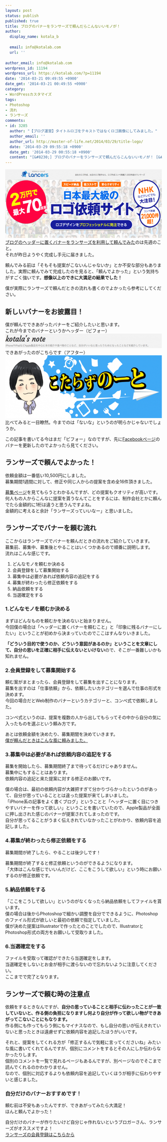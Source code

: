 ```yaml
---
layout: post
status: publish
published: true
title: ブログのバナーをランサーズで頼んだらこんないいモノが！
author:
  display_name: kotala_b

  email: info@kotalab.com
  url: ''

author_email: info@kotalab.com
wordpress_id: 11194
wordpress_url: https://kotalab.com/?p=11194
date: '2014-03-21 09:49:55 +0900'
date_gmt: '2014-03-21 00:49:55 +0900'
category:
- WordPressカスタマイズ
tags:
- Photoshop
- 流れ
- ランサーズ
comments:
- id: 3285
  author: "【ブログ運営】タイトルロゴをテキストではなくロゴ画像にしてみました。"
  author_email: ''
  author_url: http://master-of-life.net/2014/03/29/title-logo/
  date: '2014-03-29 09:55:18 +0900'
  date_gmt: '2014-03-29 00:55:18 +0900'
  content: "[&#8230;] ブログのバナーをランサーズで頼んだらこんないいモノが！ [&#8230;]"
---
```

<p><img src="/wp-content/uploads/lancers_140312-546x221.png" alt="lancers_140312" width="546" height="221" class="alignnone size-large wp-image-11113" /><br />
<a href="/rancers-banner" target="_blank">ブログのヘッダーに置くバナーをランサーズを利用して頼んでみた</a>のは先週のこと。<br />
それが昨日ようやく完成し手元に届きました。</p>
<p>頼んでみる前は「そもそも提案がこないんじゃないか」とか不安な部分もありました。実際に頼んでみて完成したのを見ると、「頼んでよかった」という気持ちがすごく強いです。<strong>想像以上のできに大満足の結果でした！</strong></p>
<p>僕が実際にランサーズで頼んだときの流れも書くのでよかったら参考にしてください。<br />
</p>
<!--more-->
<h2>新しいバナーをお披露目！</h2>
<p>僕が頼んでできあがったバナーをご紹介したいと思います。<br />
これが今までのバナーというかヘッダー（ビフォー）<br />
<img src="/wp-content/uploads/header-banner-renewal_140321-546x47.png" alt="header-banner-renewal_140321" width="546" height="47" class="alignnone size-large wp-image-11202" /><br />
できあがったのがこちらです（アフター）<br />
<img src="/wp-content/uploads/header1-546x202.png" alt="header" width="546" height="202" class="alignnone size-large wp-image-11200" /><br />
比べてみると一目瞭然。今までのは「ないな」というのが明らかじゃないでしょうか。</p>
<p>この記事を書いてる今はまだ「ビフォー」なのですが、先に<a href="https://www.facebook.com/kotalab" target="_blank">Facebookページ</a>のバナーを更新したのでよかったら見てください。</p>
<h2>ランサーズで頼んでよかった！</h2>
<p>依頼金額は一番低い10,500円にしました。<br />
<span class="b">募集期間1週間</span>に対して、修正や同じ人からの提案を含め<span class="b">全16件</span>頂きました。</p>
<p><a href="http://www.lancers.jp/affiliate/track?id=273946&link=%2Fwork%2Fdetail%2F292572" target=_blank>募集ページ</a>を見てもらうとわかるんですが、どの提案もクオリティが高いです。<br />
何人もの人からこんなに提案を貰うなんてことをするには、制作会社とかに頼んでたら金額的に1桁は違うと思うんですよね。<br />
金額的に考えると余計「ランサーズっていいなー」と思いました。</p>
<h2>ランサーズでバナーを頼む流れ</h2>
<p>ここからはランサーズでバナーを頼んだときの流れをご紹介していきます。<br />
募集前、募集中、募集後とやることはいくつかあるので順番に説明します。<br />
流れはこんな感じです。</p>
<ol>
<li>どんなモノを頼むか決める</li>
<li>会員登録をして募集開始する</li>
<li>募集中は必要があれば依頼内容の追記をする</li>
<li>募集が終わったら修正依頼をする</li>
<li>納品依頼をする</li>
<li>当選確定をする</li>
</ol>
<h3>1.どんなモノを頼むか決める</h3>
<p>まずはどんなものを頼むかを決めないと始まりません。<br />
今回僕の場合は「ヘッダーに置くバナーを頼むこと」と「印象に残るバナーにしたい」ということが初めから決まっていたのでここはすんなりいきました。</p>
<p><strong>「どういう目的で使うのか、どういう意図があるのか」ということを文章にして、自分の思いを正確に相手に伝えないといけない</strong>ので、そこが一番難しいかも知れません。</p>
<h3>2.会員登録をして募集開始する</h3>
<p>頼む案がまとまったら、会員登録をして募集を出すことになります。<br />
募集を出すのは「仕事依頼」から、依頼したいカテゴリーを選んで仕事の形式を決めます。<br />
今回の場合だとWeb制作のバナーというカテゴリーと、コンペ式で依頼しました。</p>
<p>コンペ式というのは、提案を複数の人から出してもらってその中から自分の気に入ったものを選ぶという頼み方です。</p>
<p>あとは依頼金額を決めたり、募集期間を決めていきます。<br />
<a href="http://www.lancers.jp/affiliate/track?id=273946&link=%2Fwork%2Fdetail%2F292572" target=_blank>僕が頼んだときはこんな風に頼みました。</a></p>
<h3>3.募集中は必要があれば依頼内容の追記をする</h3>
<p>募集を開始したら、募集期間終了まで待ってるだけじゃありません。<br />
募集中にもすることはあります。<br />
依頼内容の追記と来た提案に対する修正のお願いです。</p>
<p>僕の場合は、最初の依頼内容が大雑把すぎて分かりづらかったというのがあって、自分が思っていることとは違った提案が来てしまいました。<br />
「iPhone系の記事をよく書くブログ」ということと「ヘッダーに置く目につきやすいバナーを作って欲しい」ということを書いていたので、Apple製品が全面に押し出された感じのバナーが提案されてしまったのです。<br />
自分が思ってることがうまく伝えきれていなかったことがわかり、依頼内容を追記しました。</p>
<h3>4.募集が終わったら修正依頼をする</h3>
<p>募集期間が終了したら、やることは後少しです！</p>
<p>募集期間が終了すると修正依頼というのができるようになります。<br />
「大体はこんな感じでいいんだけど、ここをこうして欲しい」という時にお願いするのが修正依頼です。</p>
<h3>5.納品依頼をする</h3>
<p>「ここをこうして欲しい」というのがなくなったら納品依頼をしてファイルを貰います。<br />
僕の場合は後からPhotoshopで細かい調整を自分でできるように、Photoshopのファイル形式が欲しいと最初の依頼で指定していました。<br />
僕が決めた提案はIllustratorで作ったとのことでしたので、IllustratorとPhotoshop形式の両方をお願いして受取りました。</p>
<h3>6.当選確定をする</h3>
<p>ファイルを受取って確認ができたら当選確定をします。<br />
当選確定をしないとお金が相手に渡らないので忘れないように注意してください。<br />
ここまでで完了となります。</p>
<h2>ランサーズで頼む時の注意点</h2>
<p>依頼をするときなんですが、<strong>自分の思っていることと相手に伝わったことが一致していないと、作る側の負担になりますし何より自分が作って欲しい物ができあがってこないことにもなります。</strong><br />
作る側にも作ってもらう側にもマイナスなので、<span class="b">もし自分の思いが伝えきれていないと思ったときは遠慮せずに依頼内容を追記したほうがいいです。</span></p>
<p>それと、提案をしてくれる方が「修正するんで気軽に言ってくださいね」みたいな風に書いてくれてるんですが、<span class="b">個別にコメントをするとその人にしか伝わらなかったりします。</span><br />
個別のコメントを一覧で見れるページもあるんですが、別ページなのでそこまで読んでくれるのかわかりません。<br />
なので、<span class="b">個別に対応するよりも依頼内容を追記していくほうが相手に伝わりやすい</span>と感じました。</p>
<h3>自分だけのバナーおすすめです！</h3>
<p>頼む前は不安もあったんですが、できあがってみたら大満足！<br />
ほんと頼んでよかった！</p>
<p>自分だけのバナーが作りたいけど自分じゃ作れないというブロガーさん、ランサーズがオススメですよ！<br />
<a href="http://www.lancers.jp/affiliate/track?id=273946&link=%2Flp%2Fuser" target=_blank>ランサーズの会員登録はこちらから</a></p>
